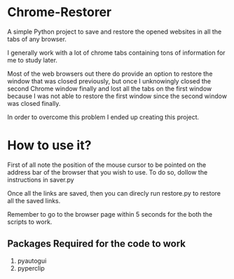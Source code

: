 # Chrome-Restorer
A simple Python project to save and restore the opened websites in all the tabs of any browser.

I generally work with a lot of chrome tabs containing tons of information for me to study later.

Most of the web browsers out there do provide an option to restore the window that was closed previously, but once I unknowingly closed the second Chrome window finally and lost all the tabs on the first window because I was not able to restore the first window since the second window was closed finally.

In order to overcome this problem I ended up creating this project.

# How to use it?

First of all note the position of the mouse cursor to be pointed on the address bar of the browser that you wish to use.
To do so, dollow the instructions in saver.py

Once all the links are saved, then you can direcly run restore.py to restore all the saved links.

Remember to go to the browser page within 5 seconds for the both the scripts to work.

## Packages Required for the code to work
1. pyautogui
2. pyperclip
